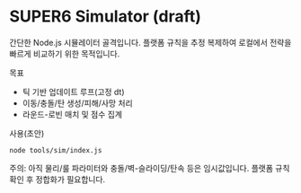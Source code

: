 # SUPER6 Simulator (draft)

간단한 Node.js 시뮬레이터 골격입니다. 플랫폼 규칙을 추정 복제하여 로컬에서 전략을 빠르게 비교하기 위한 목적입니다.

목표
- 틱 기반 업데이트 루프(고정 dt)
- 이동/충돌/탄 생성/피해/사망 처리
- 라운드-로빈 매치 및 점수 집계

사용(초안)
```
node tools/sim/index.js
```

주의: 아직 물리/룰 파라미터와 충돌/벽-슬라이딩/탄속 등은 임시값입니다. 플랫폼 규칙 확인 후 정합화가 필요합니다.

